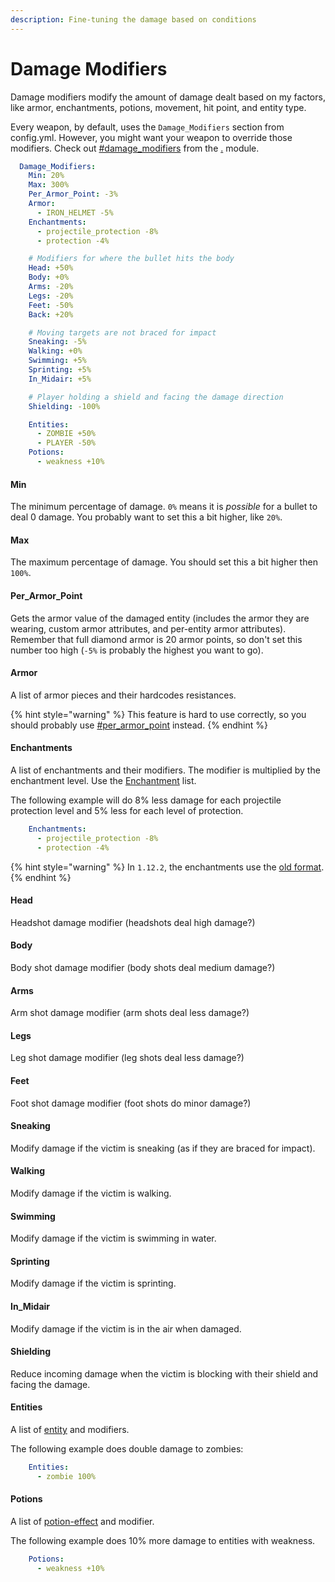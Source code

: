 ```yaml
---
description: Fine-tuning the damage based on conditions
---
```


# Damage Modifiers

Damage modifiers modify the amount of damage dealt based on my factors, like armor, enchantments, potions, movement, hit point, and entity type.

Every weapon, by default, uses the `Damage_Modifiers` section from config.yml. However, you might want your weapon to override those modifiers. Check out [#damage\_modifiers](./#damage\_modifiers "mention") from the [.](./ "mention") module.&#x20;

```yaml
  Damage_Modifiers:
    Min: 20%   
    Max: 300% 
    Per_Armor_Point: -3%
    Armor:
      - IRON_HELMET -5%
    Enchantments:
      - projectile_protection -8%
      - protection -4%

    # Modifiers for where the bullet hits the body
    Head: +50%
    Body: +0%
    Arms: -20%
    Legs: -20%
    Feet: -50%
    Back: +20%

    # Moving targets are not braced for impact
    Sneaking: -5%
    Walking: +0%
    Swimming: +5%
    Sprinting: +5%
    In_Midair: +5%

    # Player holding a shield and facing the damage direction
    Shielding: -100%

    Entities:
      - ZOMBIE +50%
      - PLAYER -50%
    Potions:
      - weakness +10%
```

#### Min

The minimum percentage of damage. `0%` means it is _possible_ for a bullet to deal 0 damage. You probably want to set this a bit higher, like `20%`.&#x20;

#### Max

The maximum percentage of damage. You should set this a bit higher then `100%`.

#### Per\_Armor\_Point

Gets the armor value of the damaged entity (includes the armor they are wearing, custom armor attributes, and per-entity armor attributes). Remember that full diamond armor is 20 armor points, so don't set this number too high (`-5%` is probably the highest you want to go).

#### Armor

A list of armor pieces and their hardcodes resistances.

{% hint style="warning" %}
This feature is hard to use correctly, so you should probably use [#per\_armor\_point](damage-modifiers.md#per\_armor\_point "mention") instead.
{% endhint %}

#### Enchantments

A list of enchantments and their modifiers. The modifier is multiplied by the enchantment level. Use the [Enchantment](http://127.0.0.1:5000/s/IIUkVnlH40vVBzLhWWQ8/references#enchantment "mention") list.

The following example will do 8% less damage for each projectile protection level and 5% less for each level of protection.&#x20;

```yaml
    Enchantments:
      - projectile_protection -8%
      - protection -4%
```

{% hint style="warning" %}
In `1.12.2`, the enchantments use the [old format](https://helpch.at/docs/1.12.2/org/bukkit/enchantments/Enchantment.html).
{% endhint %}

#### Head

Headshot damage modifier (headshots deal high damage?)

#### Body

Body shot damage modifier (body shots deal medium damage?)

#### Arms

Arm shot damage modifier (arm shots deal less damage?)

#### Legs

Leg shot damage modifier (leg shots deal less damage?)

#### Feet

Foot shot damage modifier (foot shots do minor damage?)

#### Sneaking

Modify damage if the victim is sneaking (as if they are braced for impact).

#### Walking

Modify damage if the victim is walking.

#### Swimming

Modify damage if the victim is swimming in water.

#### Sprinting

Modify damage if the victim is sprinting.

#### In\_Midair

Modify damage if the victim is in the air when damaged.&#x20;

#### Shielding

Reduce incoming damage when the victim is blocking with their shield and facing the damage.&#x20;

#### Entities

A list of [entity](http://127.0.0.1:5000/s/IIUkVnlH40vVBzLhWWQ8/references#entity "mention") and modifiers.&#x20;

The following example does double damage to zombies:

```yaml
    Entities:
      - zombie 100%
```

#### Potions

A list of [potion-effect](http://127.0.0.1:5000/s/IIUkVnlH40vVBzLhWWQ8/references#potion-effect "mention") and modifier.

The following example does 10% more damage to entities with weakness.

```yaml
    Potions:
      - weakness +10%
```
